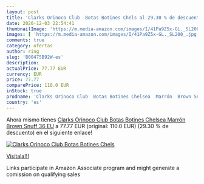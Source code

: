 ```yaml
---
layout: post
title: 'Clarks Orinoco Club  Botas Botines Chels al 29.30 % de descuento'
date: 2020-12-03 22:54:41
thumbnailImage: 'https://m.media-amazon.com/images/I/41Pa9Z5x-GL._SL200_.jpg'
images: [ 'https://m.media-amazon.com/images/I/41Pa9Z5x-GL._SL200_.jpg' ]
comments: true
category: ofertas
author: ring
slug: 'B00475B92W-es'
description:
actualPrice: 77.77 EUR
currency: EUR
price: 77.77
comparePrice: 110.0 EUR
inStock: true
prodname: 'Clarks Orinoco Club  Botas Botines Chelsea  Marrón  Brown Snuff   36 EU'
country: 'es'
---
```


Ahora mismo tienes [Clarks Orinoco Club  Botas Botines Chelsea  Marrón  Brown Snuff   36 EU](https://www.amazon.es/dp/B00475B92W/?tag=tolees-21) a 77.77 EUR (original: 110.0 EUR) (29.30 %  de descuento) en el siguiente enlace!

[![Clarks Orinoco Club  Botas Botines Chels](https://m.media-amazon.com/images/I/41Pa9Z5x-GL._SL200_.jpg)](https://www.amazon.es/dp/B00475B92W/?tag=tolees-21)

[Visítala!!!](https://www.amazon.es/dp/B00475B92W/?tag=tolees-21)

Links participate in Amazon Associate program and might generate a comission on qualifying sales
